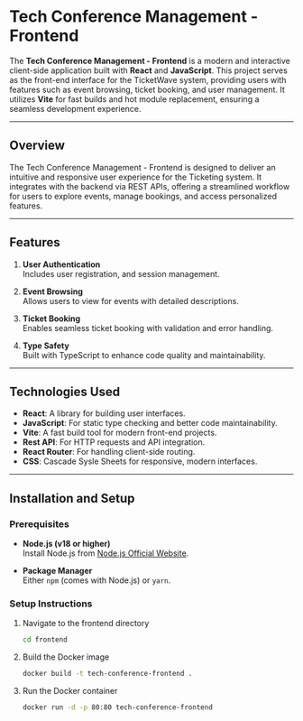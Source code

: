 # Tech Conference Management - Frontend

The **Tech Conference Management - Frontend** is a modern and interactive client-side application built with **React** and **JavaScript**. This project serves as the front-end interface for the TicketWave system, providing users with features such as event browsing, ticket booking, and user management. It utilizes **Vite** for fast builds and hot module replacement, ensuring a seamless development experience.


---

## Overview

The Tech Conference Management - Frontend is designed to deliver an intuitive and responsive user experience for the Ticketing system. It integrates with the backend via REST APIs, offering a streamlined workflow for users to explore events, manage bookings, and access personalized features.

---

## Features


1. **User Authentication**  
    Includes user registration, and session management.

2. **Event Browsing**  
    Allows users to view for events with detailed descriptions.

3. **Ticket Booking**  
    Enables seamless ticket booking with validation and error handling.

4. **Type Safety**  
    Built with TypeScript to enhance code quality and maintainability.

---

## Technologies Used

- **React**: A library for building user interfaces.
- **JavaScript**: For static type checking and better code maintainability.
- **Vite**: A fast build tool for modern front-end projects.
- **Rest API**: For HTTP requests and API integration.
- **React Router**: For handling client-side routing.
- **CSS**: Cascade Sysle Sheets for responsive, modern interfaces.

---

## Installation and Setup

### Prerequisites

- **Node.js (v18 or higher)**  
   Install Node.js from [Node.js Official Website](https://nodejs.org/).

- **Package Manager**  
   Either `npm` (comes with Node.js) or `yarn`.

### Setup Instructions

1. Navigate to the frontend directory
    ```bash
    cd frontend
    ```

2. Build the Docker image
    ```bash
    docker build -t tech-conference-frontend .
    ```

3. Run the Docker container 
    ```bash
    docker run -d -p 80:80 tech-conference-frontend
    ```



